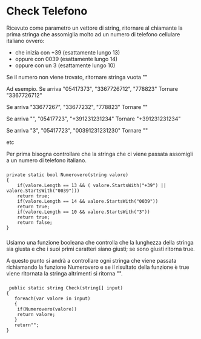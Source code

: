 # Check Telefono

Ricevuto come parametro un vettore di string, ritornare al chiamante la prima stringa che assomiglia molto ad un numero di telefono cellulare italiano ovvero:
- che inizia con +39 (esattamente lungo  13)
- oppure con 0039 (esattamente lungo 14)
- oppure con un 3 (esattamente lungo 10)

Se il numero non viene trovato, ritornare stringa vuota ""

Ad esempio.
Se arriva "05417373", "3367726712",  "778823"
Tornare "3367726712"

Se arriva "33677267", "33677232",  "778823"
Tornare ""

Se arriva "", "05417723",  "+391231231234"
Tornare "+391231231234"

Se arriva "3", "05417723",  "00391231231230"
Tornare ""

etc


Per prima bisogna controllare che la stringa che ci viene passata assomigli a un numero di telefono italiano. 
###
    private static bool Numerovero(string valore)
    {
        if(valore.Length == 13 && ( valore.StartsWith("+39") || valore.StartsWith("0039")))
        return true;
        if(valore.Length == 14 && valore.StartsWith("0039"))
        return true;
        if(valore.Length == 10 && valore.StartsWith("3"))
        return true;
        return false;
    }
###
Usiamo una funzione booleana che controlla che la lunghezza della stringa sia giusta e che i suoi primi caratteri siano giusti; se sono giusti ritorna true.



A questo punto si andrà a controllare ogni stringa che viene passata richiamando la funzione Numerovero e se il risultato della funzione è true 
viene ritornata la stringa altrimenti si  ritorna "".
###
     public static string Check(string[] input)
    {
       foreach(var valore in input)
       {
        if(Numerovero(valore))
        return valore;
       }
       return"";
    }
###


